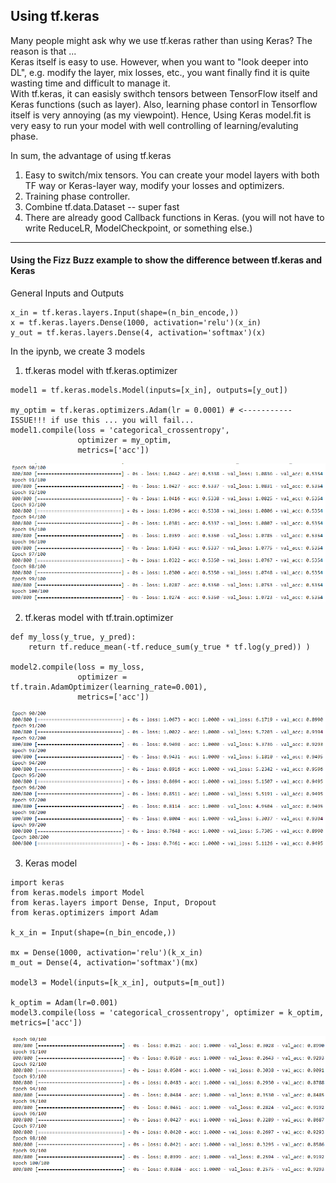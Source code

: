 <h2> Using tf.keras </h2>

Many people might ask why we use tf.keras rather than using Keras? The reason is that ... <br>
Keras itself is easy to use. However, when you want to "look deeper into DL", e.g. modify the layer, mix losses, etc., you want finally find it is quite wasting time and difficult to manage it. <br>
With tf.keras, it can easisly swithch tensors between TensorFlow itself and Keras functions (such as layer). Also, learning phase contorl in Tensorflow itself is very annoying (as my viewpoint). Hence, Using Keras model.fit is very easy to run your model with well controlling of learning/evaluting phase. <br>

In sum, the advantage of using tf.keras
1) Easy to switch/mix tensors. You can create your model layers with both TF way or Keras-layer way, modify your losses and optimizers.
2) Training phase controller.
3) Combine tf.data.Dataset -- super fast
4) There are already good Callback functions in Keras. (you will not have to write ReduceLR, ModelCheckpoint, or something else.)

-------
<h4> Using the Fizz Buzz example to show the difference between tf.keras and Keras </h4>

General Inputs and Outputs
``` {python}
x_in = tf.keras.layers.Input(shape=(n_bin_encode,))
x = tf.keras.layers.Dense(1000, activation='relu')(x_in)
y_out = tf.keras.layers.Dense(4, activation='softmax')(x)
```
In the ipynb, we create 3 models
1) tf.keras model with tf.keras.optimizer
``` {python}
model1 = tf.keras.models.Model(inputs=[x_in], outputs=[y_out])  

my_optim = tf.keras.optimizers.Adam(lr = 0.0001) # <----------- ISSUE!!! if use this ... you will fail...
model1.compile(loss = 'categorical_crossentropy', 
               optimizer = my_optim, 
               metrics=['acc'])
```
![Image of model1](/images/images_result1.png)

2) tf.keras model with tf.train.optimizer
``` {python}
def my_loss(y_true, y_pred):
    return tf.reduce_mean(-tf.reduce_sum(y_true * tf.log(y_pred)) )

model2.compile(loss = my_loss, 
               optimizer = tf.train.AdamOptimizer(learning_rate=0.001), 
               metrics=['acc'])
```
![Image of model2](/images/images_result2.png)

3) Keras model
``` {python}
import keras
from keras.models import Model
from keras.layers import Dense, Input, Dropout
from keras.optimizers import Adam

k_x_in = Input(shape=(n_bin_encode,))

mx = Dense(1000, activation='relu')(k_x_in)
m_out = Dense(4, activation='softmax')(mx)

model3 = Model(inputs=[k_x_in], outputs=[m_out])

k_optim = Adam(lr=0.001)
model3.compile(loss = 'categorical_crossentropy', optimizer = k_optim, metrics=['acc'])
```
![Image of model3](/images/images_result3.png)



